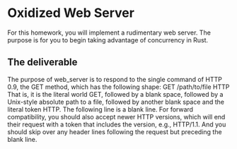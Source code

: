 # Oxidized Web Server

For this homework, you will implement a rudimentary web server. The purpose is for you to begin taking advantage of concurrency in Rust.

## The deliverable
The purpose of web_server is to respond to the single command of HTTP 0.9, the GET method, which has the following shape:
    GET /path/to/file HTTP
That is, it is the literal world GET, followed by a blank space, followed by a Unix-style absolute path to a file, followed by another blank space and the literal token HTTP. The following line is a blank line. For forward compatibility, you should also accept newer HTTP versions, which will end their request with a token that includes the version, e.g., HTTP/1.1. And you should skip over any header lines following the request but preceding the blank line.
